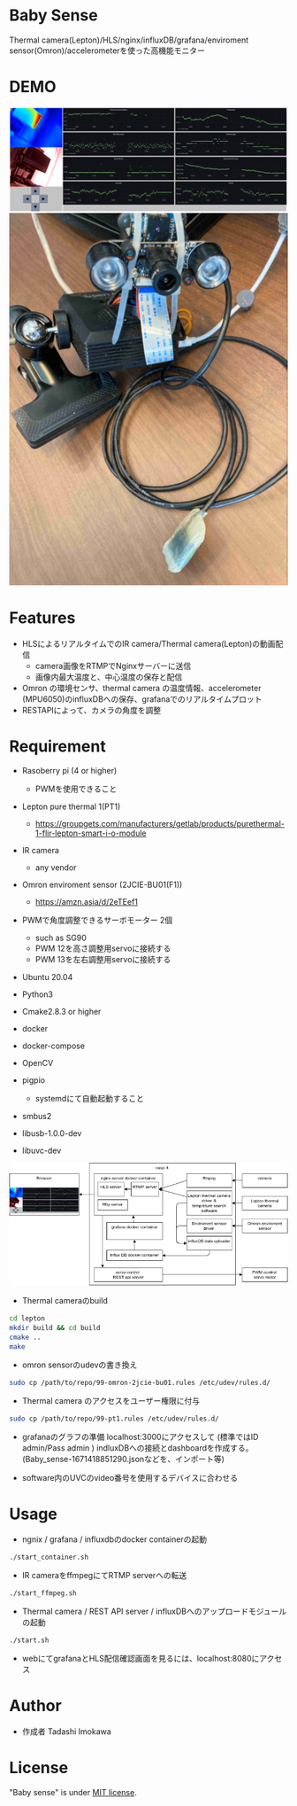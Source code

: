 # Baby Sense

Thermal camera(Lepton)/HLS/nginx/influxDB/grafana/enviroment sensor(Omron)/accelerometerを使った高機能モニター

# DEMO

![](image/screen.png)
![](image/raspi.JPG)

# Features

* HLSによるリアルタイムでのIR camera/Thermal camera(Lepton)の動画配信
  * camera画像をRTMPでNginxサーバーに送信
  * 画像内最大温度と、中心温度の保存と配信
* Omron の環境センサ、thermal camera の温度情報、accelerometer (MPU6050)のinfluxDBへの保存、grafanaでのリアルタイムプロット
* RESTAPIによって、カメラの角度を調整

# Requirement

* Rasoberry pi (4 or higher)
  * PWMを使用できること
* Lepton pure thermal 1(PT1)
  * https://groupgets.com/manufacturers/getlab/products/purethermal-1-flir-lepton-smart-i-o-module
* IR camera
  * any vendor
* Omron enviroment sensor (2JCIE-BU01(F1))
  * https://amzn.asia/d/2eTEef1
* PWMで角度調整できるサーボモーター 2個
  * such as SG90
  * PWM 12を高さ調整用servoに接続する
  * PWM 13を左右調整用servoに接続する

* Ubuntu 20.04
* Python3
* Cmake2.8.3 or higher
* docker 
* docker-compose
* OpenCV
* pigpio 
  * systemdにて自動起動すること
* smbus2
* libusb-1.0.0-dev
* libuvc-dev

![](image/arch.png)

* Thermal cameraのbuild
```bash
cd lepton
mkdir build && cd build
cmake ..
make
```

* omron sensorのudevの書き換え
```bash
sudo cp /path/to/repo/99-omron-2jcie-bu01.rules /etc/udev/rules.d/
```

* Thermal camera のアクセスをユーザー権限に付与
```bash
sudo cp /path/to/repo/99-pt1.rules /etc/udev/rules.d/
```

* grafanaのグラフの準備
localhost:3000にアクセスして (標準ではID admin/Pass admin )
indluxDBへの接続とdashboardを作成する。(Baby_sense-1671418851290.jsonなどを、インポート等)

* software内のUVCのvideo番号を使用するデバイスに合わせる

# Usage

* ngnix / grafana / influxdbのdocker containerの起動
```bash
./start_container.sh
```

* IR cameraをffmpegにてRTMP serverへの転送
```bash
./start_ffmpeg.sh
```

* Thermal camera / REST API server / influxDBへのアップロードモジュールの起動
```bash
./start.sh
```

* webにてgrafanaとHLS配信確認画面を見るには、localhost:8080にアクセス

# Author

* 作成者  Tadashi Imokawa

# License

"Baby sense" is under [MIT license](https://en.wikipedia.org/wiki/MIT_License).
